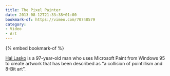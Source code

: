 ```yaml
---
title: The Pixel Painter
date: 2013-08-12T21:33:38+01:00
bookmark-of: https://vimeo.com/70748579
category:
- Video
- Art
---
```

{% embed bookmark-of %}

[Hal Lasko][1] is a 97-year-old man who uses Microsoft Paint from Windows 95 to create artwork that has been described as “a collision of pointillism and 8-Bit art”.

[1]: https://hallasko.com
